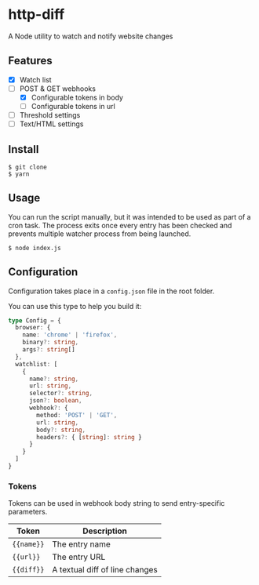 # http-diff

A Node utility to watch and notify website changes

## Features

- [x] Watch list
- [ ] POST & GET webhooks
  - [x] Configurable tokens in body
  - [ ] Configurable tokens in url
- [ ] Threshold settings
- [ ] Text/HTML settings

## Install

```terminal
$ git clone
$ yarn
```

## Usage

You can run the script manually, but it was intended to be used as part of a cron task. The process exits once every entry has been checked and prevents multiple watcher process from being launched.

```terminal
$ node index.js
```

## Configuration

Configuration takes place in a `config.json` file in the root folder.

You can use this type to help you build it:

```ts
type Config = {
  browser: {
    name: 'chrome' | 'firefox',
    binary?: string,
    args?: string[]
  },
  watchlist: [
    {
      name?: string,
      url: string,
      selector?: string,
      json?: boolean,
      webhook?: {
        method: 'POST' | 'GET',
        url: string,
        body?: string,
        headers?: { [string]: string }
      }
    }
  ]
}
```

### Tokens

Tokens can be used in webhook body string to send entry-specific parameters.

| Token | Description |
| --- | --- |
| `{{name}}` | The entry name |
| `{{url}}` | The entry URL |
| `{{diff}}` | A textual diff of line changes |